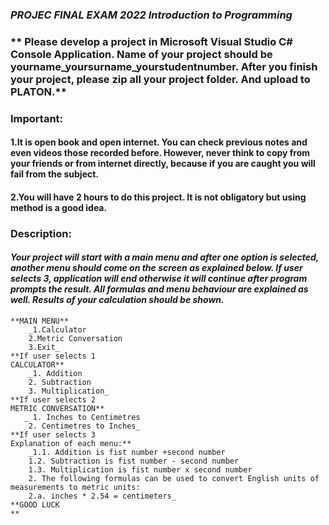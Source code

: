 ### _PROJEC FINAL EXAM 2022 Introduction to Programming_ 
### ** Please develop a project in Microsoft Visual Studio C# Console Application. Name of your project should be yourname_yoursurname_yourstudentnumber. After you finish your project, please zip all your project folder. And upload to PLATON.**
### Important: 
#### 1.It is open book and open internet. You can check previous notes and even videos those recorded before. However, never think to copy from your friends or from internet directly, because if you are caught you will fail from the subject.
#### 2.You will have 2 hours to do this project. It is not obligatory but using method is a good idea.
### Description:
#### _Your project will start with a main menu and after one option is selected, another menu should come on the screen as explained below. If user selects 3, application will end otherwise it will continue after program prompts the result. All formulas and menu behaviour are explained as well. Results of your calculation should be shown._

```### **There should be a main menu.**
**MAIN MENU**
    _1.Calculator
    2.Metric Conversation
    3.Exit_
**If user selects 1 
CALCULATOR**
    _1. Addition
    2. Subtraction
    3. Multiplication_
**If user selects 2
METRIC CONVERSATION**
   _ 1. Inches to Centimetres
    2. Centimetres to Inches_
**If user selects 3
Explanation of each menu:**
    _1.1. Addition is fist number +second number
    1.2. Subtraction is fist number - second number
    1.3. Multiplication is fist number x second number
    2. The following formulas can be used to convert English units of measurements to metric units:
    2.a. inches * 2.54 = centimeters_
**GOOD LUCK
**
```

